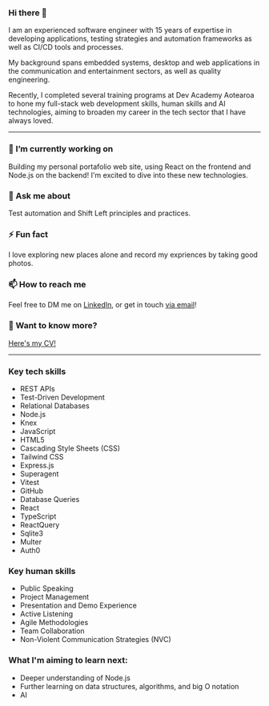 ### Hi there 👋
I am an experienced software engineer with 15 years of expertise in developing applications, testing strategies and automation frameworks as well as CI/CD tools and processes.

My background spans embedded systems, desktop and web applications in the communication and entertainment sectors, as well as quality engineering.

Recently, I completed several training programs at Dev Academy Aotearoa to hone my full-stack web development skills, human skills and AI technologies, aiming to broaden my career in the tech sector that I have always loved.

------------

### 🔭 I’m currently working on
Building my personal portafolio web site, using React on the frontend and Node.js on the backend! I'm excited to dive into these new technologies. 

### 💬 Ask me about
Test automation and Shift Left principles and practices.

### ⚡ Fun fact
I love exploring new places alone and record my expriences by taking good photos.

### 📫 How to reach me
Feel free to DM me on [LinkedIn](https://www.linkedin.com/in/yimian-zhao-8376131a4/), or get in touch [via email](mailto:yimian.zhao@gmail.com)! 

### 📜 Want to know more? 
[Here's my CV!](CV.pdf)

-------------

### Key tech skills 
- REST APIs
- Test-Driven Development
- Relational Databases
- Node.js
- Knex
- JavaScript
- HTML5
- Cascading Style Sheets (CSS)
- Tailwind CSS
- Express.js
- Superagent
- Vitest
- GitHub
- Database Queries
- React
- TypeScript
- ReactQuery
- Sqlite3
- Multer
- Auth0

### Key human skills 
- Public Speaking
- Project Management
- Presentation and Demo Experience 
- Active Listening
- Agile Methodologies
- Team Collaboration
- Non-Violent Communication Strategies (NVC)

### What I'm aiming to learn next:
- Deeper understanding of Node.js
- Further learning on data structures, algorithms, and big O notation
- AI

<!--
**zhaooyim/zhaooyim** is a ✨ _special_ ✨ repository because its `README.md` (this file) appears on your GitHub profile.

Here are some ideas to get you started:

- 🔭 I’m currently working on ...
- 🌱 I’m currently learning ...
- 👯 I’m looking to collaborate on ...
- 🤔 I’m looking for help with ...
- 💬 Ask me about ...
- 📫 How to reach me: ...
- 😄 Pronouns: ...
- ⚡ Fun fact: ...
-->
